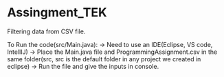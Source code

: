 # Assingment_TEK
Filtering data from CSV file.

To Run the code(src/Main.java):
  -> Need to use an IDE(Eclipse, VS code, IntellIJ)
  -> Place the Main.java file and ProgrammingAssignment.csv in the same folder(src, src is the default folder in any project we created in eclipse)
  -> Run the file and give the inputs in console.
